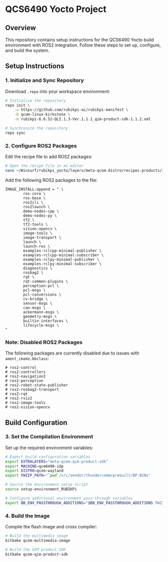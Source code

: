# QCS6490 Yocto Project

## Overview
This repository contains setup instructions for the QCS6490 Yocto build environment with ROS2 integration. Follow these steps to set up, configure, and build the system.

## Setup Instructions

### 1. Initialize and Sync Repository
Download `.repo` into your workspace environment:

```bash
# Initialize the repository
repo init \
    -u https://github.com/rubikpi-ai/rubikpi-manifest \
    -b qcom-linux-kirkstone \
    -m rubikpi-6.6.52-QLI.1.3-Ver.1.1.1_qim-product-sdk-1.1.2.xml

# Synchronize the repository
repo sync
```

### 2. Configure ROS2 Packages
Edit the recipe file to add ROS2 packages:

```bash
# Open the recipe file in an editor
nano ~/Winsurf/rubikpi_yocto/layers/meta-qcom-distro/recipes-products/images/qcom-multimedia-image.bb
```

Add the following ROS2 packages to the file:

```
IMAGE_INSTALL:append = " \
        ros-core \
        ros-base \
        ros2cli \
        ros2launch \
        demo-nodes-cpp \
        demo-nodes-py \
        tf2 \
        tf2-tools \
        vision-opencv \
        image-tools \
        image-transport \
        launch \
        launch-ros \
        examples-rclcpp-minimal-publisher \
        examples-rclcpp-minimal-subscriber \
        examples-rclpy-minimal-publisher \
        examples-rclpy-minimal-subscriber \
        diagnostics \
        rosbag2 \
        rqt \
        rqt-common-plugins \
        perception-pcl \
        pcl-msgs \
        pcl-conversions \
        cv-bridge \
        sensor-msgs \
        can-msgs \
        ackermann-msgs \
        geometry-msgs \
        builtin-interfaces \
        lifecycle-msgs \
"
```

### Note: Disabled ROS2 Packages
The following packages are currently disabled due to issues with `ament_cmake.bbclass`:

```
# ros2-control
# ros2-controllers
# ros2-navigation2
# ros2-perception
# ros2-robot-state-publisher
# ros2-rosbag2-transport
# ros2-rqt
# ros2-rviz2
# ros2-image-tools
# ros2-vision-opencv
```



## Build Configuration

### 3. Set the Compilation Environment
Set up the required environment variables:

```bash
# Export build configuration variables
export EXTRALAYERS="meta-qcom-qim-product-sdk"
export MACHINE=qcm6490-idp
export DISTRO=qcom-wayland
export FWZIP_PATH="`pwd`/src/vendor/thundercomm/prebuilt/BP-BINs"

# Source the environment setup script
source setup-environment_RUBIKPi

# Configure additional environment pass-through variables
export BB_ENV_PASSTHROUGH_ADDITIONS="$BB_ENV_PASSTHROUGH_ADDITIONS FWZIP_PATH CUST_ID"
```

### 4. Build the Image
Compile the flash image and cross compiler:

```bash
# Build the multimedia image
bitbake qcom-multimedia-image

# Build the QIM product SDK
bitbake qcom-qim-product-sdk
```
